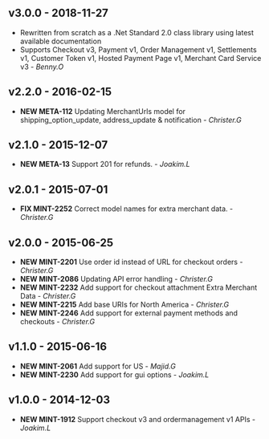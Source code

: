 ## v3.0.0 - 2018-11-27
- Rewritten from scratch as a .Net Standard 2.0 class library using latest available documentation
- Supports Checkout v3, Payment v1, Order Management v1, Settlements v1, Customer Token v1, Hosted Payment Page v1, Merchant Card Service v3 - *Benny.O*

## v2.2.0 - 2016-02-15
- **NEW META-112** Updating MerchantUrls model for shipping_option_update, address_update & notification - *Christer.G*

## v2.1.0 - 2015-12-07
- **NEW META-13** Support 201 for refunds. - *Joakim.L*

## v2.0.1 - 2015-07-01
- **FIX MINT-2252** Correct model names for extra merchant data. - *Christer.G*

## v2.0.0 - 2015-06-25
- **NEW MINT-2201** Use order id instead of URL for checkout orders - *Christer.G*
- **NEW MINT-2086** Updating API error handling - *Christer.G*
- **NEW MINT-2232** Add support for checkout attachment Extra Merchant Data - *Christer.G*
- **NEW MINT-2215** Add base URIs for North America - *Christer.G*
- **NEW MINT-2246** Add support for external payment methods and checkouts - *Christer.G*

## v1.1.0 - 2015-06-16
- **NEW MINT-2061** Add support for US - *Majid.G*
- **NEW MINT-2230** Add support for gui options - *Joakim.L*

## v1.0.0 - 2014-12-03
- **NEW MINT-1912** Support checkout v3 and ordermanagement v1 APIs - *Joakim.L*